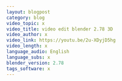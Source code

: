 ```yaml
---
layout: blogpost
category: blog
video_topic: x
video_title: video edit blender 2.78 3D
video_author: x
video_link: https://youtu.be/2u-XDyjD5hg
video_length: x
language_audio: English
language_subs: x
blender_version: 2.78
tags_software: x
---
```

